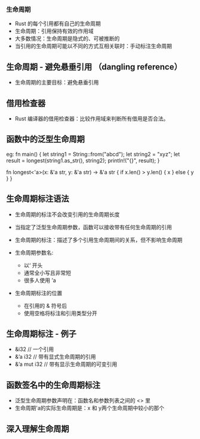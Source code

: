 ### 生命周期
- Rust 的每个引用都有自己的生命周期
- 生命周期：引用保持有效的作用域
- 大多数情况：生命周期是隐式的、可被推断的
- 当引用的生命周期可能以不同的方式互相关联时：手动标注生命周期

## 生命周期 - 避免悬垂引用 （dangling reference）
- 生命周期的主要目标：避免悬垂引用

## 借用检查器
- Rust 编译器的借用检查器：比较作用域来判断所有借用是否合法。

## 函数中的泛型生命周期
eg: 
fn main() {
    let string1 = String::from("abcd");
    let string2 = "xyz";
    let result = longest(string1.as_str(), string2);
    println!("{}", result);
}

fn longest<'a>(x: &'a str, y: &'a str) -> &'a str {
    if x.len() > y.len() {
        x
    } else {
        y
    }
}

## 生命周期标注语法
- 生命周期的标注不会改变引用的生命周期长度
- 当指定了泛型生命周期参数，函数可以接收带有任何生命周期的引用
- 生命周期的标注：描述了多个引用生命周期间的关系，但不影响生命周期

- 生命周期参数名:
  - 以‘ 开头
  - 通常全小写且非常短
  - 很多人使用 ’a

- 生命周期标注的位置
  - 在引用的 & 符号后
  - 使用空格将标注和引用类型分开

## 生命周期标注 - 例子
- &i32   // 一个引用
- &’a i32  // 带有显式生命周期的引用
- &’a mut i32  // 带有显示生命周期的可变引用


## 函数签名中的生命周期标注
- 泛型生命周期参数声明在：函数名和参数列表之间的 <> 里
- 生命周期'a的实际生命周期是：x 和 y两个生命周期中较小的那个

## 深入理解生命周期

